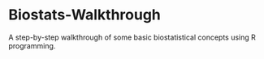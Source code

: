 # Biostats-Walkthrough
A step-by-step walkthrough of some basic biostatistical concepts using R programming.
